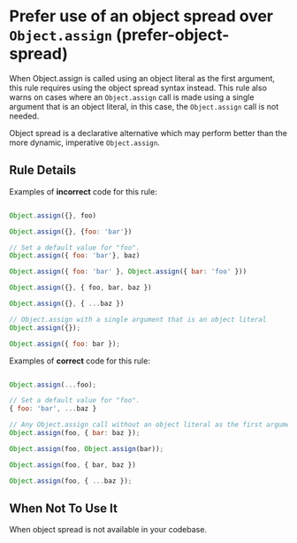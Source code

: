 # Prefer use of an object spread over `Object.assign` (prefer-object-spread)

When Object.assign is called using an object literal as the first argument, this rule requires using the object spread syntax instead. This rule also warns on cases where an `Object.assign` call is made using a single argument that is an object literal, in this case, the `Object.assign` call is not needed.

Object spread is a declarative alternative which may perform better than the more dynamic, imperative `Object.assign`.

## Rule Details

Examples of **incorrect** code for this rule:

```js

Object.assign({}, foo)

Object.assign({}, {foo: 'bar'})

// Set a default value for "foo".
Object.assign({ foo: 'bar'}, baz)

Object.assign({ foo: 'bar' }, Object.assign({ bar: 'foo' }))

Object.assign({}, { foo, bar, baz })

Object.assign({}, { ...baz })

// Object.assign with a single argument that is an object literal
Object.assign({});

Object.assign({ foo: bar });
```

Examples of **correct** code for this rule:

```js

Object.assign(...foo);

// Set a default value for "foo".
{ foo: 'bar', ...baz }

// Any Object.assign call without an object literal as the first argument
Object.assign(foo, { bar: baz });

Object.assign(foo, Object.assign(bar));

Object.assign(foo, { bar, baz })

Object.assign(foo, { ...baz });
```

## When Not To Use It

When object spread is not available in your codebase.
